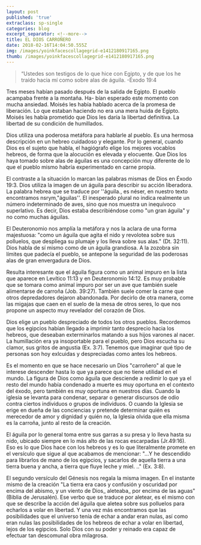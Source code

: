 ```yaml
---
layout: post
published: 'true'
extraclass: sp-single
categories: blog
excerpt_separator: <!--more-->
title: EL DIOS CARROÑERO
date: 2018-02-16T14:04:50.555Z
img: /images/yoinkfacescollagegrid-e1412180917165.png
thumb: /images/yoinkfacescollagegrid-e1412180917165.png
---
```

>  “Ustedes son testigos de lo que hice con Egipto, y de que los he traído hacia mí como sobre alas de águila. -Éxodo 19:4 

Tres meses habían pasado después de la salida de Egipto. El pueblo acampaba frente a la montaña. Ha- bían esperado este momento con mucha ansiedad. Moisés les había hablado acerca de la promesa de liberación. Lo que estaban haciendo no era una mera huida de Egipto. Moisés les había prometido que Dios les daría la libertad definitiva. La libertad de su condición de humillados. 

Dios utiliza una poderosa metáfora para hablarle al pueblo. Es una hermosa descripción en un hebreo cuidadoso y elegante. Por lo general, cuando Dios es el sujeto que habla, el hagiógrafo elige los mejores vocablos hebreos, de forma que la alocución es elevada y elocuente. Que Dios los haya tomado sobre alas de águilas es una concepción muy diferente de lo que el pueblo mismo habría experimentado en carne propia. 

El contraste a la situación lo marcan las palabras mismas de Dios en Éxodo 19:3.  Dios utiliza la imagen de un águila para describir su acción liberadora. La palabra hebrea que se traduce por ''águila., es néser, en nuestro texto encontramos nsrym,"águilas''. El inesperado plural no indica realmente un número indeterminado de aves, sino que nos muestra un inequívoco superlativo. Es decir, Dios estaba describiéndose como "un gran águila" y no como muchas águilas. 

El Deuteronomio nos amplía la metáfora y nos la aclara de una forma majestuosa: "como un águila que agita el nido y revolotea sobre sus polluelos, que despliega su plumaje y los lleva sobre sus alas." (Dt. 32:11). Dios habla de sí mismo como de un águila grandiosa. A la zozobra sin límites que padecía el pueblo, se antepone la seguridad de las poderosas alas de gran envergadura de Dios. 

Resulta interesante que el águila figura como un animal impuro en la lista que aparece en Levítico 11:13 y en Deuteronomio 14:12. Es muy probable que se tomara como animal impuro por ser un ave que también suele alimentarse de carroña (Job. 39:27). También suele comer la carne que otros depredadores dejaron abandonada. Por decirlo de otra manera, come las migajas que caen en el suelo de la mesa de otros seres, lo que nos propone un aspecto muy revelador del corazón de Dios. 

Dios elige un pueblo despreciado de todos los otros pueblos. Recordemos que los egipcios habían llegado a imprimir tanto desprecio hacia los hebreos, que deseaban exterminarlos matando a sus hijos varones al nacer. La humillación era ya insoportable para el pueblo, pero Dios escucha su clamor, sus gritos de angustia (Ex. 3:7). Tenemos que imaginar qué tipo de personas son hoy exlcuidas y despreciadas como antes los hebreos. 

Es el momento en que se hace necesario un Dios "carroñero" al que le interese descender hasta lo que ya parece que no tiene utilidad en el mundo. La figura de Dios como águila que desciende a redimir lo que ya el resto del mundo había condenado a muerte es muy oportuna en el contexto del éxodo, pero también es muy oportuna en nuestros días. Cuando la iglesia se levanta para condenar, separar o generar discursos de odio contra ciertos individuos o grupos de individuos. O cuando la Iglesia se erige en dueña de las conciencias y pretende determinar quién es merecedor de amor y dignidad y quién no, la Iglesia olvida que ella misma es la carroña, junto al resto de la creación. 

El águila por lo general toma entre sus garras a su presa y lo lleva hasta su nido, ubicado siempre en lo más alto de las rocas escarpadas (Jr.49:16). Eso es lo que Dios hace con los hebreos y es lo que literalmente promete en el versículo que sigue al que acabamos de mencionar: "...Y he descendido para librarlos de mano de los egipcios, y sacarlos de aquella tierra a una tierra buena y ancha, a tierra que fluye leche y miel. .." (Ex. 3:8).

El segundo versículo del Génesis nos regala la misma imagen. En el instante mismo de la creación "La tierra era caos y confusión y oscuridad por encima del abismo, y un viento de Dios_ aleteaba_ por encima de las aguas" (Biblia de Jerusalén). Ese verbo que se traduce por aletear, es el mismo con que se describe la acción del águila que aletea sobre sus polluelos para echarlos a volar en libertad. Y una vez más encontramos que las posibilidades que el universo tenía de echar a andar eran nulas, así como eran nulas las posibilidades de los hebreos de echar a volar en libertad, lejos de los egipcios. Solo Dios con su poder y reinado era capaz de efectuar tan descomunal obra milagrosa.
